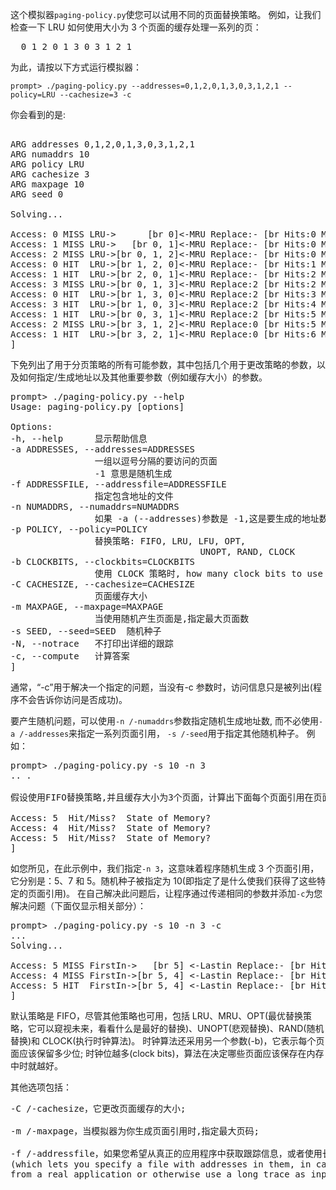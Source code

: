 这个模拟器`paging-policy.py`使您可以试用不同的页面替换策略。
例如，让我们检查一下 LRU 如何使用大小为 3 个页面的缓存处理一系列的页：

<pre>
  0 1 2 0 1 3 0 3 1 2 1
</pre>

为此，请按以下方式运行模拟器：

```shell script
prompt> ./paging-policy.py --addresses=0,1,2,0,1,3,0,3,1,2,1 --policy=LRU --cachesize=3 -c
```

你会看到的是:
<pre>

ARG addresses 0,1,2,0,1,3,0,3,1,2,1
ARG numaddrs 10
ARG policy LRU
ARG cachesize 3
ARG maxpage 10
ARG seed 0

Solving...

Access: 0 MISS LRU->      [br 0]<-MRU Replace:- [br Hits:0 Misses:1]
Access: 1 MISS LRU->   [br 0, 1]<-MRU Replace:- [br Hits:0 Misses:2]
Access: 2 MISS LRU->[br 0, 1, 2]<-MRU Replace:- [br Hits:0 Misses:3]
Access: 0 HIT  LRU->[br 1, 2, 0]<-MRU Replace:- [br Hits:1 Misses:3]
Access: 1 HIT  LRU->[br 2, 0, 1]<-MRU Replace:- [br Hits:2 Misses:3]
Access: 3 MISS LRU->[br 0, 1, 3]<-MRU Replace:2 [br Hits:2 Misses:4]
Access: 0 HIT  LRU->[br 1, 3, 0]<-MRU Replace:2 [br Hits:3 Misses:4]
Access: 3 HIT  LRU->[br 1, 0, 3]<-MRU Replace:2 [br Hits:4 Misses:4]
Access: 1 HIT  LRU->[br 0, 3, 1]<-MRU Replace:2 [br Hits:5 Misses:4]
Access: 2 MISS LRU->[br 3, 1, 2]<-MRU Replace:0 [br Hits:5 Misses:5]
Access: 1 HIT  LRU->[br 3, 2, 1]<-MRU Replace:0 [br Hits:6 Misses:5]
]
</pre>

下免列出了用于分页策略的所有可能参数，其中包括几个用于更改策略的参数，以及如何指定/生成地址以及其他重要参数（例如缓存大小）的参数。

<pre>
prompt> ./paging-policy.py --help
Usage: paging-policy.py [options]

Options:
-h, --help      显示帮助信息
-a ADDRESSES, --addresses=ADDRESSES
                一组以逗号分隔的要访问的页面
                -1 意思是随机生成
-f ADDRESSFILE, --addressfile=ADDRESSFILE
                指定包含地址的文件
-n NUMADDRS, --numaddrs=NUMADDRS
                如果 -a (--addresses)参数是 -1,这是要生成的地址数量
-p POLICY, --policy=POLICY
                替换策略: FIFO, LRU, LFU, OPT, 
                                    UNOPT, RAND, CLOCK
-b CLOCKBITS, --clockbits=CLOCKBITS
                使用 CLOCK 策略时, how many clock bits to use
-C CACHESIZE, --cachesize=CACHESIZE
                页面缓存大小
-m MAXPAGE, --maxpage=MAXPAGE
                当使用随机产生页面是,指定最大页面数
-s SEED, --seed=SEED  随机种子
-N, --notrace   不打印出详细的跟踪
-c, --compute   计算答案
]
</pre>
  
通常，“-c”用于解决一个指定的问题，当没有-c 参数时，访问信息只是被列出(程序不会告诉你访问是否成功)。

要产生随机问题，可以使用`-n /-numaddrs`参数指定随机生成地址数,
而不必使用`-a /-addresses`来指定一系列页面引用， `-s /-seed`用于指定其他随机种子。 例如：

<pre>
prompt> ./paging-policy.py -s 10 -n 3
.. .

假设使用FIFO替换策略,并且缓存大小为3个页面，计算出下面每个页面引用在页面缓存中是命中了还是没有命中。

Access: 5  Hit/Miss?  State of Memory?
Access: 4  Hit/Miss?  State of Memory?
Access: 5  Hit/Miss?  State of Memory?
]
</pre>
  
如您所见，在此示例中，我们指定`-n 3`，这意味着程序随机生成 3 个页面引用，
它分别是：5、7 和 5。随机种子被指定为 10(即指定了是什么使我们获得了这些特定的页面引用)。
在自己解决此问题后，让程序通过传递相同的参数并添加`-c`为您解决问题（下面仅显示相关部分）：

<pre>
prompt> ./paging-policy.py -s 10 -n 3 -c
...
Solving...

Access: 5 MISS FirstIn->   [br 5] <-Lastin Replace:- [br Hits:0 Misses:1]
Access: 4 MISS FirstIn->[br 5, 4] <-Lastin Replace:- [br Hits:0 Misses:2]
Access: 5 HIT  FirstIn->[br 5, 4] <-Lastin Replace:- [br Hits:1 Misses:2]
]
</pre>

默认策略是 FIFO，尽管其他策略也可用，包括 LRU、MRU、OPT(最优替换策略，它可以窥视未来，看看什么是最好的替换)、UNOPT(悲观替换)、RAND(随机替换)和 CLOCK(执行时钟算法)。
时钟算法还采用另一个参数(-b)，它表示每个页面应该保留多少位;
时钟位越多(clock bits)，算法在决定哪些页面应该保存在内存中时就越好。

其他选项包括：
<pre>
-C /-cachesize，它更改页面缓存的大小;

-m /-maxpage，当模拟器为你生成页面引用时,指定最大页码;

-f /-addressfile，如果您希望从真正的应用程序中获取跟踪信息，或者使用长跟踪信息作为输入，则可以指定包含地址的文件。
(which lets you specify a file with addresses in them, in case you wish to get traces 
from a real application or otherwise use a long trace as input.)
</pre>

